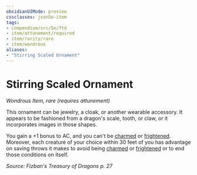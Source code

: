 ```yaml
---
obsidianUIMode: preview
cssclasses: json5e-item
tags:
- compendium/src/5e/ftd
- item/attunement/required
- item/rarity/rare
- item/wondrous
aliases: 
- "Stirring Scaled Ornament"
---
```

# Stirring Scaled Ornament
*Wondrous Item, rare (requires attunement)*  


This ornament can be jewelry, a cloak, or another wearable accessory. It appears to be fashioned from a dragon's scale, tooth, or claw, or it incorporates images in those shapes.

You gain a +1 bonus to AC, and you can't be [charmed](/Systems/5e/rules/conditions.md#charmed) or [frightened](/Systems/5e/rules/conditions.md#frightened). Moreover, each creature of your choice within 30 feet of you has advantage on saving throws it makes to avoid being [charmed](/Systems/5e/rules/conditions.md#charmed) or [frightened](/Systems/5e/rules/conditions.md#frightened) or to end those conditions on itself.

*Source: Fizban's Treasury of Dragons p. 27*